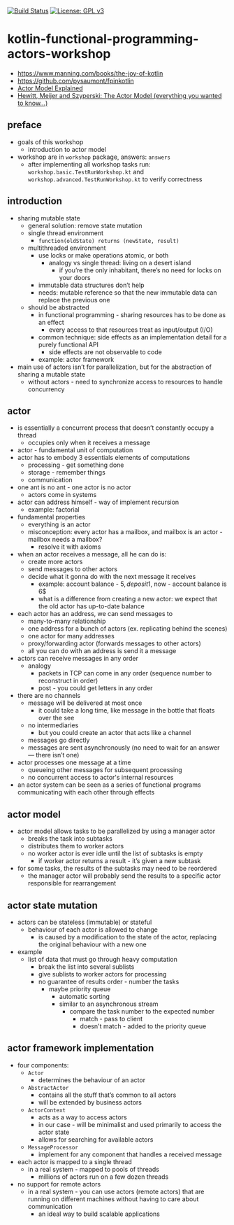 [![Build Status](https://travis-ci.com/mtumilowicz/kotlin-functional-programming-actors-workshop.svg?branch=master)](https://travis-ci.com/mtumilowicz/kotlin-functional-programming-actors-workshop)
[![License: GPL v3](https://img.shields.io/badge/License-GPLv3-blue.svg)](https://www.gnu.org/licenses/gpl-3.0)

# kotlin-functional-programming-actors-workshop
* https://www.manning.com/books/the-joy-of-kotlin
* https://github.com/pysaumont/fpinkotlin
* [Actor Model Explained](https://www.youtube.com/watch?v=ELwEdb_pD0k)
* [Hewitt, Meijer and Szyperski: The Actor Model (everything you wanted to know...)](https://www.youtube.com/watch?v=7erJ1DV_Tlo)

## preface
* goals of this workshop
    * introduction to actor model
* workshop are in `workshop` package, answers: `answers`
    * after implementing all workshop tasks run: `workshop.basic.TestRunWorkshop.kt` and 
    `workshop.advanced.TestRunWorkshop.kt` to verify correctness

## introduction
* sharing mutable state
    * general solution: remove state mutation
    * single thread environment
        * `function(oldState) returns (newState, result)`
    * multithreaded environment
        * use locks or make operations atomic, or both
            * analogy vs single thread: living on a desert island
                * if you’re the only inhabitant, there’s no need for locks on your doors
        * immutable data structures don’t help
        * needs: mutable reference so that the new immutable data can replace the previous one
    * should be abstracted
        * in functional programming - sharing resources has to be done as an effect
            * every access to that resources treat as input/output (I/O)
        * common technique: side effects as an implementation detail for a purely functional API
            * side effects are not observable to code
        * example: actor framework
* main use of actors isn’t for parallelization, but for the abstraction of sharing 
a mutable state 
    * without actors - need to synchronize access to resources to handle concurrency
    
## actor
* is essentially a concurrent process that doesn’t constantly occupy a thread
    * occupies only when it receives a message
* actor - fundamental unit of computation
* actor has to embody 3 essentials elements of computations
    * processing - get something done
    * storage - remember things
    * communication
* one ant is no ant - one actor is no actor
    * actors come in systems
* actor can address himself - way of implement recursion
    * example: factorial
* fundamental properties
    * everything is an actor
    * misconception: every actor has a mailbox, and mailbox is an actor - mailbox needs a mailbox?
        * resolve it with axioms
* when an actor receives a message, all he can do is:
    * create more actors
    * send messages to other actors
    * decide what it gonna do with the next message it receives
        * example: account balance - 5$, deposit 1$, now - account balance is 6$
        * what is a difference from creating a new actor: we expect that the old actor has up-to-date balance
* each actor has an address, we can send messages to
    * many-to-many relationship
    * one address for a bunch of actors (ex. replicating behind the scenes)
    * one actor for many addresses
    * proxy/forwarding actor (forwards messages to other actors)
    * all you can do with an address is send it a message
* actors can receive messages in any order
    * analogy
        * packets in TCP can come in any order (sequence number to reconstruct in order)
        * post - you could get letters in any order
* there are no channels
    * message will be delivered at most once
        * it could take a long time, like message in the bottle that floats over the see
    * no intermediaries
        * but you could create an actor that acts like a channel
    * messages go directly
    * messages are sent asynchronously (no need to wait for an answer — there isn’t one)
* actor processes one message at a time
    * queueing other messages for subsequent processing
    * no concurrent access to actor's internal resources
* an actor system can be seen as a series of functional programs communicating with each other 
through effects

## actor model
* actor model allows tasks to be parallelized by using a manager actor
    * breaks the task into subtasks
    * distributes them to worker actors
    * no worker actor is ever idle until the list of subtasks is empty
        * if worker actor returns a result - it’s given a new subtask
* for some tasks, the results of the subtasks may need to be reordered
    * the manager actor will probably send the results to a specific actor responsible 
    for rearrangement
    
## actor state mutation
* actors can be stateless (immutable) or stateful
    * behaviour of each actor is allowed to change
        * is caused by a modification to the state of the actor, replacing the original behaviour 
        with a new one
* example
    * list of data that must go through heavy computation
        * break the list into several sublists
        * give sublists to worker actors for processing
        * no guarantee of results order - number the tasks 
            * maybe priority queue
                * automatic sorting
                * similar to an asynchronous stream
                    * compare the task number to the expected number
                        * match - pass to client 
                        * doesn't match - added to the priority queue

## actor framework implementation
* four components:
    * `Actor`
        * determines the behaviour of an actor
    * `AbstractActor`
         * contains all the stuff that’s common to all actors 
        * will be extended by business actors
    * `ActorContext`
        * acts as a way to access actors
        * in our case - will be minimalist and used primarily to access the actor state
        * allows for searching for available actors
    * `MessageProcessor`
        * implement for any component that handles a received message
* each actor is mapped to a single thread 
    * in a real system - mapped to pools of threads
        * millions of actors run on a few dozen threads
* no support for remote actors 
    * in a real system - you can use actors (remote actors) that are running on different 
    machines without having to care about communication
        * an ideal way to build scalable applications